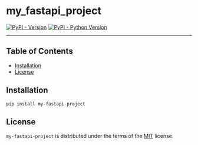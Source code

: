 # my_fastapi_project

[![PyPI - Version](https://img.shields.io/pypi/v/my-fastapi-project.svg)](https://pypi.org/project/my-fastapi-project)
[![PyPI - Python Version](https://img.shields.io/pypi/pyversions/my-fastapi-project.svg)](https://pypi.org/project/my-fastapi-project)

-----

## Table of Contents

- [Installation](#installation)
- [License](#license)

## Installation

```console
pip install my-fastapi-project
```

## License

`my-fastapi-project` is distributed under the terms of the [MIT](https://spdx.org/licenses/MIT.html) license.
